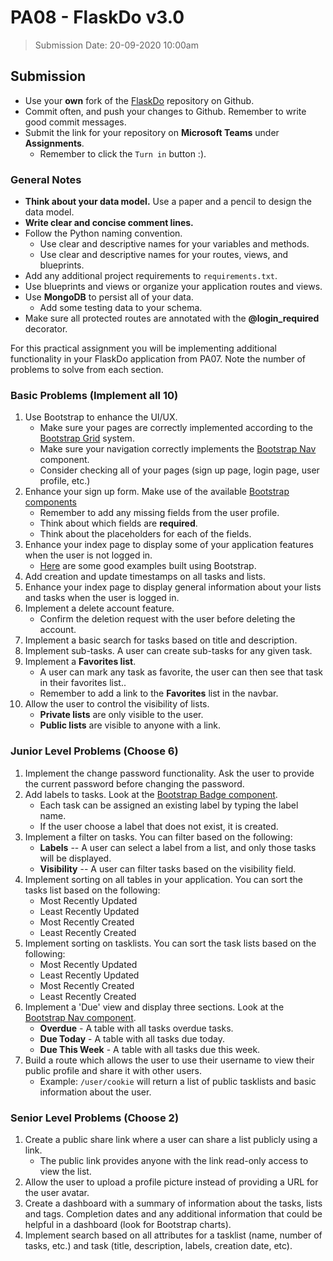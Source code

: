 # PA08 - FlaskDo v3.0

> Submission Date: 20-09-2020 10:00am

## Submission

* Use your **own** fork of the [FlaskDo](https://github.com/geokhoury/HTU-PA06-flaskdo) repository on Github.
* Commit often, and push your changes to Github. Remember to write good commit messages.
* Submit the link for your repository on **Microsoft Teams** under **Assignments**.
  * Remember to click the `Turn in` button :).

### General Notes

* **Think about your data model.** Use a paper and a pencil to design the data model.
* **Write clear and concise comment lines.**
* Follow the Python naming convention.
  * Use clear and descriptive names for your variables and methods.  
  * Use clear and descriptive names for your routes, views, and blueprints.
* Add any additional project requirements to `requirements.txt`.
* Use blueprints and views or organize your application routes and views.
* Use **MongoDB** to persist all of your data. 
  * Add some testing data to your schema.
* Make sure all protected routes are annotated with the **@login_required** decorator.

For this practical assignment you will be implementing additional functionality in your FlaskDo application from PA07.
Note the number of problems to solve from each section.

### Basic Problems (**Implement all 10**)

1. Use Bootstrap to enhance the UI/UX.
   * Make sure your pages are correctly implemented according to the [Bootstrap Grid](https://getbootstrap.com/docs/4.5/layout/grid/) system.
   * Make sure your navigation correctly implements the [Bootstrap Nav](https://getbootstrap.com/docs/4.5/components/navbar/) component.
   * Consider checking all of your pages (sign up page, login page, user profile, etc.)
2. Enhance your sign up form. Make use of the available [Bootstrap components](https://getbootstrap.com/docs/4.5/components)
   * Remember to add any missing fields from the user profile.
   * Think about which fields are **required**.
   * Think about the placeholders for each of the fields.
3. Enhance your index page to display some of your application features when the user is not logged in.
   * [Here](https://getbootstrap.com/docs/4.5/examples/) are some good examples built using Bootstrap.
4. Add creation and update timestamps on all tasks and lists.
5. Enhance your index page to display general information about your lists and tasks when the user is logged in. 
6. Implement a delete account feature.
   * Confirm the deletion request with the user before deleting the account.
7. Implement a basic search for tasks based on title and description.
8. Implement sub-tasks. A user can create sub-tasks for any given task.
9. Implement a **Favorites list**. 
   * A user can mark any task as favorite, the user can then see that task in their favorites list..
   * Remember to add a link to the **Favorites** list in the navbar.
10. Allow the user to control the visibility of lists. 
    * **Private lists** are only visible to the user. 
    * **Public lists** are visible to anyone with a link.


### Junior Level Problems (**Choose 6**)

1. Implement the change password functionality. Ask the user to provide the current password before changing the password.
2. Add labels to tasks. Look at the [Bootstrap Badge component](https://getbootstrap.com/docs/4.5/components/badge/).
   *  Each task can be assigned an existing label by typing the label name. 
   *  If the user choose a label that does not exist, it is created.
3. Implement a filter on tasks. You can filter based on the following:
   * **Labels** -- A user can select a label from a list, and only those tasks will be displayed.
   * **Visibility** -- A user can filter tasks based on the visibility field.
4. Implement sorting on all tables in your application. You can sort the tasks list based on the following:
   * Most Recently Updated
   * Least Recently Updated
   * Most Recently Created
   * Least Recently Created
5. Implement sorting on tasklists. You can sort the task lists based on the following:
   * Most Recently Updated
   * Least Recently Updated
   * Most Recently Created
   * Least Recently Created
6. Implement a 'Due' view and display three sections. Look at the [Bootstrap Nav component](https://getbootstrap.com/docs/4.5/components/navs/).
   * **Overdue** - A table with all tasks overdue tasks.
   * **Due Today** - A table with all tasks due today.
   * **Due This Week** - A table with all tasks due this week.
7. Build a route which allows the user to use their username to view their public profile and share it with other users.
   * Example: `/user/cookie` will return a list of public tasklists and basic information about the user.

### Senior Level Problems (**Choose 2**)

1. Create a public share link where a user can share a list publicly using a link. 
   * The public link provides anyone with the link read-only access to view the list.
2. Allow the user to upload a profile picture instead of providing a URL for the user avatar.
3. Create a dashboard with a summary of information about the tasks, lists and tags. Completion dates and any additional information that could be helpful in a dashboard (look for Bootstrap charts).
4. Implement search based on all attributes for a tasklist (name, number of tasks, etc.) and task (title, description, labels, creation date, etc).
